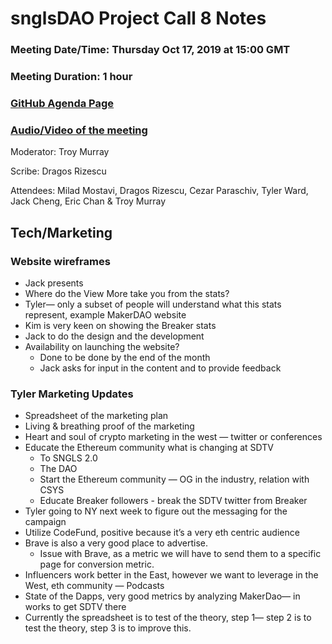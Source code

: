 # snglsDAO Project Call 8 Notes

### Meeting Date/Time: Thursday Oct 17, 2019 at 15:00 GMT
### Meeting Duration: 1 hour
### [GitHub Agenda Page](https://github.com/SingularDTV/snglsdao-pm/issues/9)
### [Audio/Video of the meeting](https://x.breaker.io/?type=series&id=a2f603dc22a1be4fa8d4ef9ce455360bf3ab8ce772526e35fef79175fa1dfadf&season=1ce1e2eede2395de6351df4d9e6db8069a198e127a178d3ea684e4eafc2f4a4c&episode=494155430d0ed5d7d386dcb21ffbce0cbad84d5185a0bed6539e4cf2fd4f32f8)
Moderator: Troy Murray

Scribe: Dragos Rizescu

Attendees: Milad Mostavi, Dragos Rizescu, Cezar Paraschiv, Tyler Ward, Jack Cheng, Eric Chan & Troy Murray

## Tech/Marketing

### Website wireframes
   - Jack presents
   - Where do the View More take you from the stats?
   - Tyler— only a subset of people will understand what this stats represent, example MakerDAO website
   - Kim is very keen on showing the Breaker stats
   - Jack to do the design and the development
   - Availability on launching the website?
        - Done to be done by the end of the month
        - Jack asks for input in the content and to provide feedback
### Tyler Marketing Updates
   - Spreadsheet of the marketing plan
   - Living & breathing proof of the marketing
   - Heart and soul of crypto marketing in the west — twitter or conferences
   - Educate the Ethereum community what is changing at SDTV
        - To SNGLS 2.0
        - The DAO
        - Start the Ethereum community — OG in the industry, relation with CSYS
        - Educate Breaker followers - break the SDTV twitter from Breaker
   - Tyler going to NY next week to figure out the messaging for the campaign
   - Utilize CodeFund, positive because it’s a very eth centric audience
   - Brave is also a very good place to advertise. 
      - Issue with Brave, as a metric we will have to send them to a specific page for conversion metric.
   - Influencers work better in the East, however we want to leverage in the West, eth community — Podcasts
   - State of the Dapps, very good metrics by analyzing MakerDao— in works to get SDTV there
   - Currently the spreadsheet is to test of the theory, step 1— step 2 is to test the theory, step 3 is to improve this.
